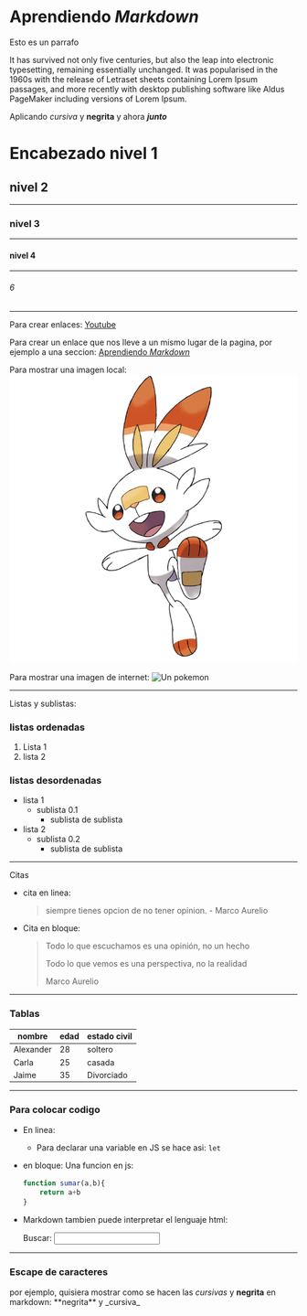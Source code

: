 # Aprendiendo _Markdown_

Esto es un parrafo

It has survived not only five centuries, but also the leap into electronic typesetting, remaining essentially unchanged. It was popularised in the 1960s with the release of Letraset sheets containing Lorem Ipsum passages, and more recently with desktop publishing software like Aldus PageMaker including versions of Lorem Ipsum.

Aplicando _cursiva_ y **negrita** y ahora **_junto_**

# Encabezado nivel 1
## nivel 2
--- 
### nivel 3
---
#### nivel 4
---
###### 6
---

Para crear enlaces: [Youtube](https://youtube.com)

Para crear un enlace que nos lleve a un mismo lugar de la pagina, por ejemplo a una seccion: [Aprendiendo _Markdown_](#aprendiendo-markdown)

Para mostrar una imagen local:
![Un pokemon](img/Scorbunny.png)

Para mostrar una imagen de internet:
![Un pokemon](https://www.purina-latam.com/sites/g/files/auxxlc391/files/styles/kraken_generic_max_width_960/public/purina-10-datos-curiosos-sobre-los-gatos.png)

---
Listas y sublistas:
### listas ordenadas

1. Lista 1
1. lista 2

### listas desordenadas
* lista 1
    * sublista  0.1
        * sublista de sublista
* lista 2
    * sublista 0.2
        * sublista de sublista
---
Citas

* cita en linea:
    > siempre tienes opcion de no tener opinion. - Marco Aurelio
* Cita en bloque:
    >Todo lo que escuchamos es una opinión, no un hecho
    >
    >Todo lo que vemos es una perspectiva, no la realidad
    >
    >Marco Aurelio
---
### Tablas

| nombre | edad | estado civil |
|---     |---   |---           | 
Alexander| 28   | soltero      |
Carla    | 25   |  casada      |
Jaime | 35 | Divorciado| 

---
### Para colocar codigo
* En linea:
    * Para declarar una variable en JS se hace asi: `let`

* en bloque: Una funcion en js:
    ``` js
    function sumar(a,b){
        return a+b
    }
    ```
* Markdown tambien puede interpretar el lenguaje html:
    <form>
        <label for="q">Buscar:</label>
        <input  type="search" id= "q" name= "q"></input>
    </form>

<!-- Comenterio -->
----
### Escape de caracteres
por ejemplo, quisiera mostrar como se hacen las _cursivas_ y **negrita** en markdown:
    \*\*negrita** y \_cursiva_ 
 